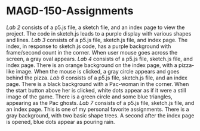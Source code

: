 # MAGD-150-Assignments

_Lab 2_ consists of a p5.js file, a sketch file, and an index page to view the project. The code in sketch.js leads to a purple display with various shapes and lines.
_Lab 3_ consists of a p5.js file, sketch.js file, and index page. The index, in response to sketch.js code, has a purple background with frame/second count in the corner. When user mouse goes across the screen, a gray oval appears. 
_Lab 4_ consists of a p5.js file, sketch.js file, and index page. There is an orange background on the index page, with a pizza-like image. When the mouse is clicked, a gray circle appears and goes behind the pizza.
_Lab 6_ consists of a p5.js file, sketch.js file, and an index page. There is a black background with a Pac-woman in the corner. When the start button above her is clicked, white dots appear as if it were a still image of the game. There is a green circle and some blue triangles, appearing as the Pac ghosts.
_Lab 7_ consists of a p5.js file, sketch.js file, and an index page. This is one of my personal favorite assignments. There is a gray background, with two basic shape trees. A second after the index page is opened, blue dots appear as pouring rain.
